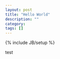 ```yaml
---
layout: post
title: "Hello World"
description: ""
category: 
tags: []
---
```

{% include JB/setup %}

test
